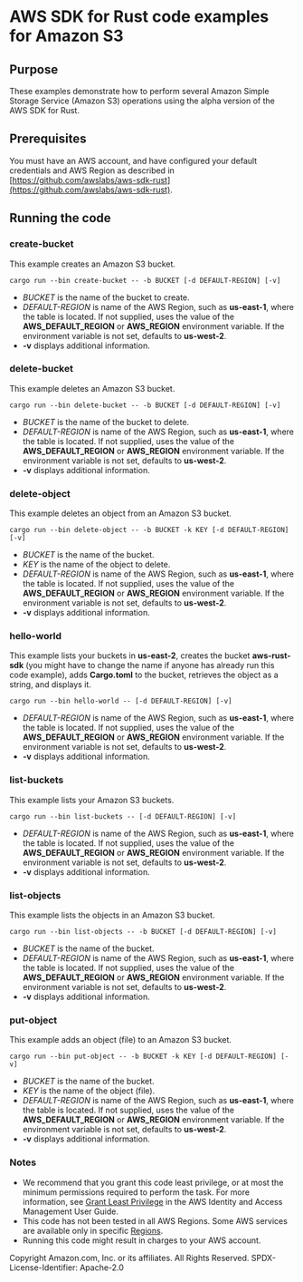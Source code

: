 # AWS SDK for Rust code examples for Amazon S3

## Purpose

These examples demonstrate how to perform several Amazon Simple Storage Service (Amazon S3) operations using the alpha version of the AWS SDK for Rust.

## Prerequisites

You must have an AWS account, and have configured your default credentials and AWS Region as described in [https://github.com/awslabs/aws-sdk-rust](https://github.com/awslabs/aws-sdk-rust).

## Running the code

### create-bucket

This example creates an Amazon S3 bucket.

`cargo run --bin create-bucket -- -b BUCKET [-d DEFAULT-REGION] [-v]`

- _BUCKET_ is the name of the bucket to create.
- _DEFAULT-REGION_ is name of the AWS Region, such as __us-east-1__, where the table is located.
  If not supplied, uses the value of the __AWS_DEFAULT_REGION__ or __AWS_REGION__ environment variable.
  If the environment variable is not set, defaults to __us-west-2__.
- __-v__ displays additional information.

### delete-bucket

This example deletes an Amazon S3 bucket.

`cargo run --bin delete-bucket -- -b BUCKET [-d DEFAULT-REGION] [-v]`

- _BUCKET_ is the name of the bucket to delete.
- _DEFAULT-REGION_ is name of the AWS Region, such as __us-east-1__, where the table is located.
  If not supplied, uses the value of the __AWS_DEFAULT_REGION__ or __AWS_REGION__ environment variable.
  If the environment variable is not set, defaults to __us-west-2__.
- __-v__ displays additional information.

### delete-object

This example deletes an object from an Amazon S3 bucket.

`cargo run --bin delete-object -- -b BUCKET -k KEY [-d DEFAULT-REGION] [-v]`

- _BUCKET_ is the name of the bucket.
- _KEY_ is the name of the object to delete.
- _DEFAULT-REGION_ is name of the AWS Region, such as __us-east-1__, where the table is located.
  If not supplied, uses the value of the __AWS_DEFAULT_REGION__ or __AWS_REGION__ environment variable.
  If the environment variable is not set, defaults to __us-west-2__.
- __-v__ displays additional information.

### hello-world

This example lists your buckets in __us-east-2__, 
creates the bucket __aws-rust-sdk__ (you might have to change the name if anyone has already run this code example), 
adds __Cargo.toml__ to the bucket,
retrieves the object as a string, and displays it.

`cargo run --bin hello-world -- [-d DEFAULT-REGION] [-v]`

- _DEFAULT-REGION_ is name of the AWS Region, such as __us-east-1__, where the table is located.
  If not supplied, uses the value of the __AWS_DEFAULT_REGION__ or __AWS_REGION__ environment variable.
  If the environment variable is not set, defaults to __us-west-2__.
- __-v__ displays additional information.

### list-buckets

This example lists your Amazon S3 buckets.

`cargo run --bin list-buckets -- [-d DEFAULT-REGION] [-v]`

- _DEFAULT-REGION_ is name of the AWS Region, such as __us-east-1__, where the table is located.
  If not supplied, uses the value of the __AWS_DEFAULT_REGION__ or __AWS_REGION__ environment variable.
  If the environment variable is not set, defaults to __us-west-2__.
- __-v__ displays additional information.

### list-objects

This example lists the objects in an Amazon S3 bucket.

`cargo run --bin list-objects -- -b BUCKET [-d DEFAULT-REGION] [-v]`

- _BUCKET_ is the name of the bucket.
- _DEFAULT-REGION_ is name of the AWS Region, such as __us-east-1__, where the table is located.
  If not supplied, uses the value of the __AWS_DEFAULT_REGION__ or __AWS_REGION__ environment variable.
  If the environment variable is not set, defaults to __us-west-2__.
- __-v__ displays additional information.

### put-object

This example adds an object (file) to an Amazon S3 bucket.

`cargo run --bin put-object -- -b BUCKET -k KEY [-d DEFAULT-REGION] [-v]`

- _BUCKET_ is the name of the bucket.
- _KEY_ is the name of the object (file).
- _DEFAULT-REGION_ is name of the AWS Region, such as __us-east-1__, where the table is located.
  If not supplied, uses the value of the __AWS_DEFAULT_REGION__ or __AWS_REGION__ environment variable.
  If the environment variable is not set, defaults to __us-west-2__.
- __-v__ displays additional information.

### Notes

- We recommend that you grant this code least privilege,
  or at most the minimum permissions required to perform the task.
  For more information, see
  [Grant Least Privilege](https://docs.aws.amazon.com/IAM/latest/UserGuide/best-practices.html#grant-least-privilege)
  in the AWS Identity and Access Management User Guide.
- This code has not been tested in all AWS Regions.
  Some AWS services are available only in specific
  [Regions](https://aws.amazon.com/about-aws/global-infrastructure/regional-product-services).
- Running this code might result in charges to your AWS account.

Copyright Amazon.com, Inc. or its affiliates. All Rights Reserved. SPDX-License-Identifier: Apache-2.0